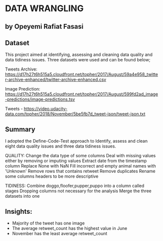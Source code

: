 # DATA WRANGLING
## by Opeyemi Rafiat Fasasi


## Dataset

This project aimed at identifying, assessing and cleaning data quality and data tidiness issues. Three datasets were used and can be found below;

Tweets Archive: https://d17h27t6h515a5.cloudfront.net/topher/2017/August/59a4e958_twitter-archive-enhanced/twitter-archive-enhanced.csv

Image Prediction: https://d17h27t6h515a5.cloudfront.net/topher/2017/August/599fd2ad_image-predictions/image-predictions.tsv

Tweets - https://video.udacity-data.com/topher/2018/November/5be5fb7d_tweet-json/tweet-json.txt


## Summary
I adopted the Define-Code-Test approach to Identify, assess and clean eight data quality issues and three data tidiness issues.

QUALITY:
Change the data type of some columns
Deal with missing values either by removing or imputing values
Extract date from the timestamp column
Replace None with NaN
Fill incorrect and empty animal names with 'Unknown'
Remove rows that contains retweet
Remove duplicates
Rename some columns headers to be more descriptive

TIDINESS:
Combine doggo,floofer,pupper,puppo into a column called stages
Dropping columns not necessary for the analysis
Merge the three datasets into one



## Insights:
- Majority of the tweet has one image
- The average retweet_count has the highest value in June
- November has the least average  retweet_count
